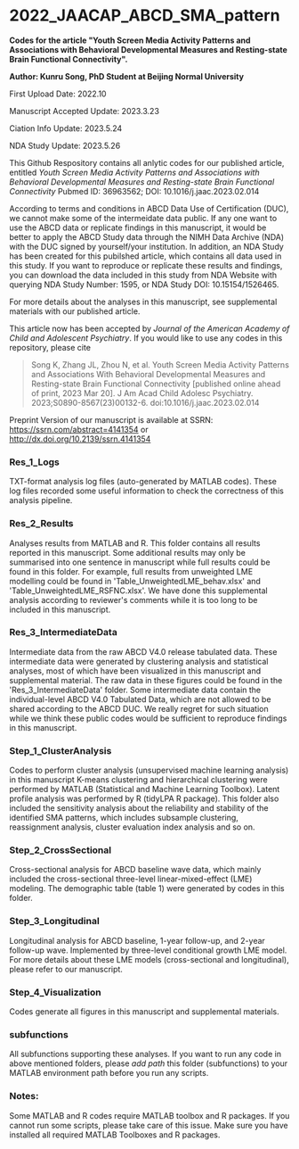 # 2022_JAACAP_ABCD_SMA_pattern
**Codes for the article "Youth Screen Media Activity Patterns and Associations with Behavioral Developmental Measures and Resting-state Brain Functional Connectivity".**

**Author: Kunru Song, PhD Student at Beijing Normal University**

First Upload Date: 2022.10

Manuscript Accepted Update: 2023.3.23

Ciation Info Update: 2023.5.24

NDA Study Update: 2023.5.26

This Github Respository contains all anlytic codes for our published article, entitled *Youth Screen Media Activity Patterns and Associations with Behavioral Developmental Measures and Resting-state Brain Functional Connectivity*
Pubmed ID: 36963562; DOI: 10.1016/j.jaac.2023.02.014

According to terms and conditions in ABCD Data Use of Certification (DUC), we cannot make some of the intermeidate data public. If any one want to use the ABCD data or replicate findings in this manuscript, it would be better to apply the ABCD Study data through the NIMH Data Archive (NDA) with the DUC signed by yourself/your institution.
In addition, an NDA Study has been created for this pubilshed article, which contains all data used in this study. If you want to reproduce or replicate these results and findings, you can download the data included in this study from NDA Website with querying NDA Study Number: 1595, or NDA Study DOI: 10.15154/1526465.

For more details about the analyses in this manuscript, see supplemental materials with our published article.

This article now has been accepted by _Journal of the American Academy of Child and Adolescent Psychiatry_. If you would like to use any codes in this repository, please cite
>Song K, Zhang JL, Zhou N, et al. Youth Screen Media Activity Patterns and Associations With Behavioral Developmental Measures and Resting-state Brain Functional Connectivity [published online ahead of print, 2023 Mar 20]. J Am Acad Child Adolesc Psychiatry. 2023;S0890-8567(23)00132-6. doi:10.1016/j.jaac.2023.02.014

Preprint Version of our manuscript is available at SSRN: https://ssrn.com/abstract=4141354 or http://dx.doi.org/10.2139/ssrn.4141354

### Res_1_Logs
TXT-format analysis log files (auto-generated by MATLAB codes). These log files recorded some useful information to check the correctness of this analysis pipeline.
### Res_2_Results
Analyses results from MATLAB and R. This folder contains all results reported in this manuscript. Some additional results may only be summarised into one sentence in manuscript while full results could be found in this folder. For example, full results from unweighted LME modelling could be found in 'Table_UnweightedLME_behav.xlsx' and 'Table_UnweightedLME_RSFNC.xlsx'. We have done this supplemental analysis according to reviewer's comments while it is too long to be included in this manuscript.
### Res_3_IntermediateData
Intermediate data from the raw ABCD V4.0 release tabulated data. These intermediate data were generated by clustering analysis and statistical analyses, most of which have been visualized in this manuscript and supplemental material. The raw data in these figures could be found in the 'Res_3_IntermediateData' folder. Some intermediate data contain the individual-level ABCD V4.0 Tabulated Data, which are not allowed to be shared according to the ABCD DUC. We really regret for such situation while we think these public codes would be sufficient to reproduce findings in this manuscript.
### Step_1_ClusterAnalysis
Codes to perform cluster analysis (unsupervised machine learning analysis) in this manuscript
K-means clustering and hierarchical clustering were performed by MATLAB (Statistical and Machine Learning Toolbox). Latent profile analysis was performed by R (tidyLPA R package). This folder also included the sensitivity analysis about the reliability and stability of the identified SMA patterns, which includes subsample clustering, reassignment analysis, cluster evaluation index analysis and so on.
### Step_2_CrossSectional
Cross-sectional analysis for ABCD baseline wave data, which mainly included the cross-sectional three-level linear-mixed-effect (LME) modeling. The demographic table (table 1) were generated by codes in this folder.
### Step_3_Longitudinal
Longitudinal analysis for ABCD baseline, 1-year follow-up, and 2-year follow-up wave. Implemented by three-level conditional growth LME model. For more details about these LME models (cross-sectional and longitudinal), please refer to our manuscript.
### Step_4_Visualization
Codes generate all figures in this manuscript and supplemental materials.
### subfunctions
All subfunctions supporting these analyses. If you want to run any code in above mentioned folders, please _add path_ this folder (subfunctions) to your MATLAB environment path before you run any scripts.
### Notes:
Some MATLAB and R codes require MATLAB toolbox and R packages. If you cannot run some scripts, please take care of this issue. Make sure you have installed all required MATLAB Toolboxes and R packages.
